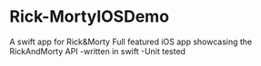 # Rick-MortyIOSDemo
A swift app for Rick&Morty
Full featured iOS app showcasing the RickAndMorty API
-written in swift
-Unit tested
